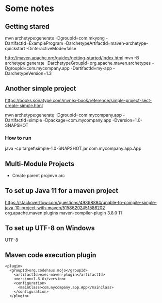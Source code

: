 # Some notes

## Getting stared
mvn archetype:generate -DgroupId=com.mkyong -DartifactId=ExampleProgram -DarchetypeArtifactId=maven-archetype-quickstart -DinteractiveMode=false

http://maven.apache.org/guides/getting-started/index.html
mvn -B archetype:generate -DarchetypeGroupId=org.apache.maven.archetypes -DgroupId=com.mycompany.app -DartifactId=my-app -DarchetypeVersion=1.3

## Another simple project
https://books.sonatype.com/mvnex-book/reference/simple-project-sect-create-simple.html 

mvn archetype:generate -DgroupId=com.mycompany.app -DartifactId=simple -Dpackage=com.mycompany.app -Dversion=1.0-SNAPSHOT

### How to run
java -cp target\simple-1.0-SNAPSHOT.jar com.mycompany.app.App

## Multi-Module Projects
- Create parent projmvn arc


## To set up Java 11 for a maven project
https://stackoverflow.com/questions/49398894/unable-to-compile-simple-java-10-project-with-maven/51586202#51586202
<plugin>
    <groupId>org.apache.maven.plugins</groupId>
    <artifactId>maven-compiler-plugin</artifactId>
    <version>3.8.0</version>
    <configuration>
        <release>11</release>   <!-- or <release>10</release>-->
    </configuration>
</plugin>


## To set up UTF-8 on Windows
  <properties>
    <project.build.sourceEncoding>UTF-8</project.build.sourceEncoding>
  </properties>

## Maven code execution plugin
<build>
  <plugins>

    <plugin>
      <groupId>org.codehaus.mojo</groupId>
        <artifactId>exec-maven-plugin</artifactId>
        <version>1.6.0</version>
        <configuration>
          <mainClass>com.mycompany.app.App</mainClass>
        </configuration>
      </plugin>

  </plugins>
</build>

